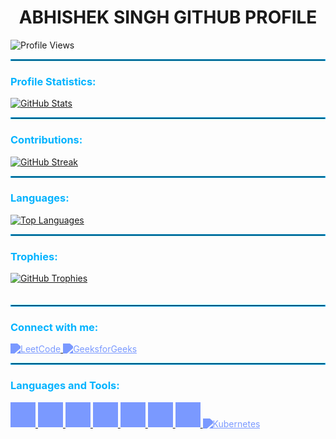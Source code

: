 <h1 align="center">ABHISHEK SINGH GITHUB PROFILE</h1>


<p align="left">
  <img src="https://komarev.com/ghpvc/?username=rawift&label=Profile%20views&color=0e75b6&style=flat" alt="Profile Views" />
</p>

<hr style="border: 1px solid #00b3ff;">

<h3 align="left" style="color: #00b3ff;">Profile Statistics:</h3>
<p align="left">
  <a href="#">
    <img src="https://bad-apple-github-readme.vercel.app/api?username=aniket-2003-das&show_icons=true&count_private=true&line_height=20&icon_color=00b3ff&theme=blue-green&title_color=00b3ff" alt="GitHub Stats" />
  </a>
</p>

<hr style="border: 1px solid #00b3ff;">

<h3 align="left" style="color: #00b3ff;">Contributions:</h3>
<p align="left">
  <a href="https://github.com/aniket-2003-das">
    <img src="https://github-readme-streak-stats.herokuapp.com/?user=aniket-2003-das&theme=blue-green" alt="GitHub Streak" />
  </a>
</p>

<hr style="border: 1px solid #00b3ff;">

<h3 align="left" style="color: #00b3ff;">Languages:</h3>
<p align="left">
  <a href="#">
    <img src="https://github-readme-stats.vercel.app/api/top-langs/?username=aniket-2003-das&layout=compact&theme=blue-green&title_color=00b3ff&text_color=ffffff" alt="Top Languages" />
  </a>
</p>

<hr style="border: 1px solid #00b3ff;">

<h3 align="left" style="color: #00b3ff;">Trophies:</h3>
<p align="left">
  <a href="https://github.com/ryo-ma/github-profile-trophy">
    <img src="https://github-profile-trophy.vercel.app/?username=aniket-2003-das&theme=algolia&title=Stars,Commits,Followers,Repositories&title_color=00b3ff&text_color=ffffff" alt="GitHub Trophies" style="margin-bottom: 20px;" />
  </a>
</p>

<hr style="border: 1px solid #00b3ff;">

<h3 align="left" style="color: #00b3ff;">Connect with me:</h3>
<p align="left">
  <a href="https://leetcode.com/u/aniket-2003-das/" target="_blank" rel="noreferrer">
    <img src="https://upload.wikimedia.org/wikipedia/commons/1/19/LeetCode_logo_black.png" alt="LeetCode" width="40" height="40" style="filter: invert(0.5) sepia(1) hue-rotate(190deg) saturate(3);" />
  </a>
  <a href="https://www.geeksforgeeks.org/user/aniketdas8822/" target="_blank" rel="noreferrer">
    <img src="https://upload.wikimedia.org/wikipedia/commons/4/43/GeeksforGeeks.svg" alt="GeeksforGeeks" width="40" height="40" style="filter: invert(0.5) sepia(1) hue-rotate(190deg) saturate(3);" />
  </a>
</p>

<hr style="border: 1px solid #00b3ff;">

<h3 align="left" style="color: #00b3ff;">Languages and Tools:</h3>
<p align="left">
  <a href="https://www.python.org" target="_blank" rel="noreferrer">
    <img src="https://raw.githubusercontent.com/devicons/devicon/master/icons/python/python-original.svg" alt="Python" width="40" height="40" style="filter: invert(0.5) sepia(1) hue-rotate(190deg) saturate(3);" />
  </a>
  <a href="https://www.w3schools.com/cpp/" target="_blank" rel="noreferrer">
    <img src="https://raw.githubusercontent.com/devicons/devicon/master/icons/cplusplus/cplusplus-original.svg" alt="C++" width="40" height="40" style="filter: invert(0.5) sepia(1) hue-rotate(190deg) saturate(3);" />
  </a>
  <a href="https://developer.mozilla.org/en-US/docs/Web/JavaScript" target="_blank" rel="noreferrer">
    <img src="https://raw.githubusercontent.com/devicons/devicon/master/icons/javascript/javascript-original.svg" alt="JavaScript" width="40" height="40" style="filter: invert(0.5) sepia(1) hue-rotate(190deg) saturate(3);" />
  </a>
  <a href="https://reactjs.org/" target="_blank" rel="noreferrer">
    <img src="https://raw.githubusercontent.com/devicons/devicon/master/icons/react/react-original-wordmark.svg" alt="React" width="40" height="40" style="filter: invert(0.5) sepia(1) hue-rotate(190deg) saturate(3);" />
  </a>
  <a href="https://nodejs.org" target="_blank" rel="noreferrer">
    <img src="https://raw.githubusercontent.com/devicons/devicon/master/icons/nodejs/nodejs-original-wordmark.svg" alt="Node.js" width="40" height="40" style="filter: invert(0.5) sepia(1) hue-rotate(190deg) saturate(3);" />
  </a>
  <a href="https://aws.amazon.com" target="_blank" rel="noreferrer">
    <img src="https://raw.githubusercontent.com/devicons/devicon/master/icons/amazonwebservices/amazonwebservices-original-wordmark.svg" alt="AWS" width="40" height="40" style="filter: invert(0.5) sepia(1) hue-rotate(190deg) saturate(3);" />
  </a>
  <a href="https://www.docker.com/" target="_blank" rel="noreferrer">
    <img src="https://raw.githubusercontent.com/devicons/devicon/master/icons/docker/docker-original-wordmark.svg" alt="Docker" width="40" height="40" style="filter: invert(0.5) sepia(1) hue-rotate(190deg) saturate(3);" />
  </a>
  <a href="https://kubernetes.io" target="_blank" rel="noreferrer">
    <img src="https://www.vectorlogo.zone/logos/kubernetes/kubernetes-icon.svg" alt="Kubernetes" width="40" height="40" style="filter: invert(0.5) sepia(1) hue-rotate(190deg) saturate(3);" />
  </a>
</p>
